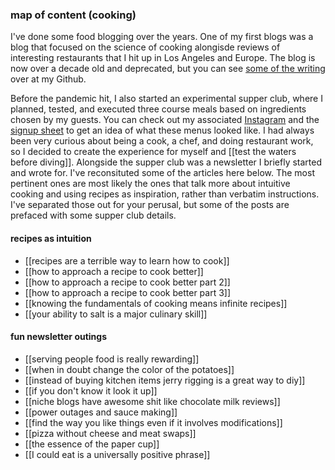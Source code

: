 ### map of content (cooking)

I've done some food blogging over the years. One of my first blogs was a blog that focused on the science of cooking alongisde reviews of interesting restaurants that I hit up in Los Angeles and Europe. The blog is now over a decade old and deprecated, but you can see [some of the writing](https://github.com/frankchen07/ccaveman/tree/gh-pages/_posts) over at my Github.

Before the pandemic hit, I also started an experimental supper club, where I planned, tested, and executed three course meals based on ingredients chosen by my guests. You can check out my associated [Instagram](https://www.instagram.com/fronkfeeds/) and the [signup sheet](https://docs.google.com/spreadsheets/d/1aYYu_tkTACkSo-4BK1JWPqLE4pS5UtmsZ6iqeiGYDa0/edit?usp=sharing) to get an idea of what these menus looked like. I had always been very curious about being a cook, a chef, and doing restaurant work, so I decided to create the experience for myself and [[test the waters before diving]]. Alongside the supper club was a newsletter I briefly started and wrote for. I've reconsituted some of the articles here below. The most pertinent ones are most likely the ones that talk more about intuitive cooking and using recipes as inspiration, rather than verbatim instructions. I've separated those out for your perusal, but some of the posts are prefaced with some supper club details.

#### recipes as intuition
- [[recipes are a terrible way to learn how to cook]]
- [[how to approach a recipe to cook better]]
- [[how to approach a recipe to cook better part 2]]
- [[how to approach a recipe to cook better part 3]]
- [[knowing the fundamentals of cooking means infinite recipes]]
- [[your ability to salt is a major culinary skill]]

#### fun newsletter outings
- [[serving people food is really rewarding]]
- [[when in doubt change the color of the potatoes]]
- [[instead of buying kitchen items jerry rigging is a great way to diy]]
- [[if you don't know it look it up]]
- [[niche blogs have awesome shit like chocolate milk reviews]]
- [[power outages and sauce making]]
- [[find the way you like things even if it involves modifications]]
- [[pizza without cheese and meat swaps]]
- [[the essence of the paper cup]]
- [[I could eat is a universally positive phrase]]
